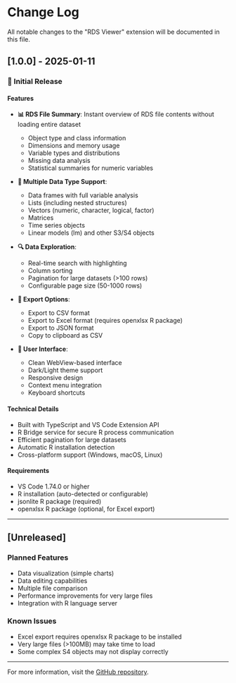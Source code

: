 # Change Log

All notable changes to the "RDS Viewer" extension will be documented in this file.

## [1.0.0] - 2025-01-11

### 🎉 Initial Release

#### Features
- **📊 RDS File Summary**: Instant overview of RDS file contents without loading entire dataset
  - Object type and class information
  - Dimensions and memory usage
  - Variable types and distributions
  - Missing data analysis
  - Statistical summaries for numeric variables

- **📁 Multiple Data Type Support**:
  - Data frames with full variable analysis
  - Lists (including nested structures)
  - Vectors (numeric, character, logical, factor)
  - Matrices
  - Time series objects
  - Linear models (lm) and other S3/S4 objects

- **🔍 Data Exploration**:
  - Real-time search with highlighting
  - Column sorting
  - Pagination for large datasets (>100 rows)
  - Configurable page size (50-1000 rows)

- **💾 Export Options**:
  - Export to CSV format
  - Export to Excel format (requires openxlsx R package)
  - Export to JSON format
  - Copy to clipboard as CSV

- **🎨 User Interface**:
  - Clean WebView-based interface
  - Dark/Light theme support
  - Responsive design
  - Context menu integration
  - Keyboard shortcuts

#### Technical Details
- Built with TypeScript and VS Code Extension API
- R Bridge service for secure R process communication
- Efficient pagination for large datasets
- Automatic R installation detection
- Cross-platform support (Windows, macOS, Linux)

#### Requirements
- VS Code 1.74.0 or higher
- R installation (auto-detected or configurable)
- jsonlite R package (required)
- openxlsx R package (optional, for Excel export)

---

## [Unreleased]

### Planned Features
- Data visualization (simple charts)
- Data editing capabilities
- Multiple file comparison
- Performance improvements for very large files
- Integration with R language server

### Known Issues
- Excel export requires openxlsx R package to be installed
- Very large files (>100MB) may take time to load
- Some complex S4 objects may not display correctly

---

For more information, visit the [GitHub repository](https://github.com/hoon-snuecse/rds-viewer).